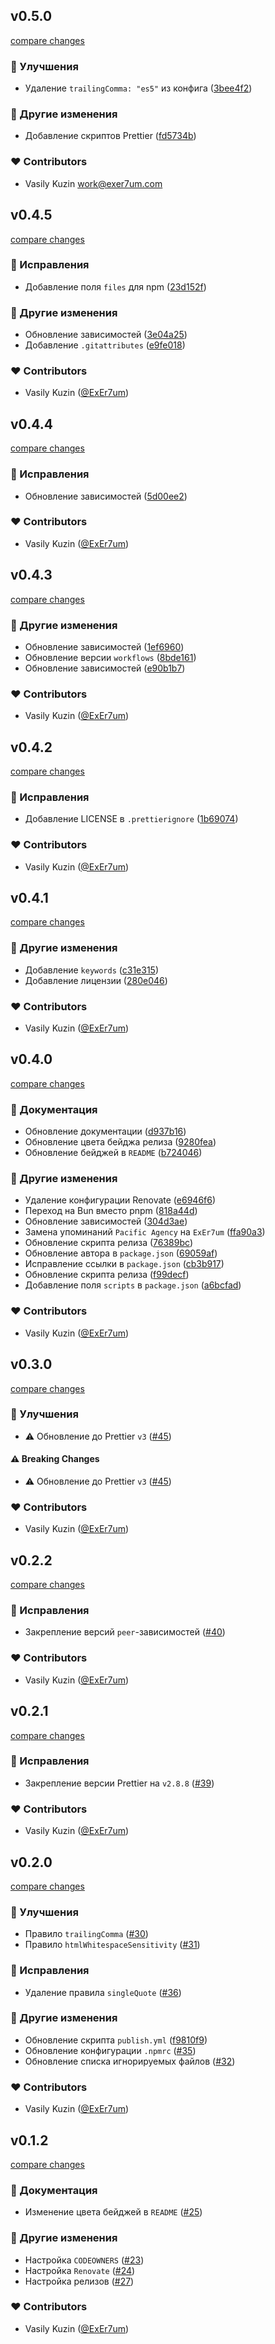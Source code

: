 
## v0.5.0

[compare changes](https://github.com/ExEr7um/prettier-config/compare/v0.4.5...v0.5.0)

### 🚀 Улучшения

- Удаление `trailingComma: "es5"` из конфига ([3bee4f2](https://github.com/ExEr7um/prettier-config/commit/3bee4f2))

### 🏡 Другие изменения

- Добавление скриптов Prettier ([fd5734b](https://github.com/ExEr7um/prettier-config/commit/fd5734b))

### ❤️ Contributors

- Vasily Kuzin <work@exer7um.com>

## v0.4.5

[compare changes](https://github.com/ExEr7um/prettier-config/compare/v0.4.4...v0.4.5)

### 🐞 Исправления

- Добавление поля `files` для npm ([23d152f](https://github.com/ExEr7um/prettier-config/commit/23d152f))

### 🏡 Другие изменения

- Обновление зависимостей ([3e04a25](https://github.com/ExEr7um/prettier-config/commit/3e04a25))
- Добавление `.gitattributes` ([e9fe018](https://github.com/ExEr7um/prettier-config/commit/e9fe018))

### ❤️ Contributors

- Vasily Kuzin ([@ExEr7um](http://github.com/ExEr7um))

## v0.4.4

[compare changes](https://github.com/ExEr7um/prettier-config/compare/v0.4.3...v0.4.4)

### 🐞 Исправления

- Обновление зависимостей ([5d00ee2](https://github.com/ExEr7um/prettier-config/commit/5d00ee2))

### ❤️ Contributors

- Vasily Kuzin ([@ExEr7um](http://github.com/ExEr7um))

## v0.4.3

[compare changes](https://github.com/ExEr7um/prettier-config/compare/v0.4.2...v0.4.3)

### 🏡 Другие изменения

- Обновление зависимостей ([1ef6960](https://github.com/ExEr7um/prettier-config/commit/1ef6960))
- Обновление версии `workflows` ([8bde161](https://github.com/ExEr7um/prettier-config/commit/8bde161))
- Обновление зависимостей ([e90b1b7](https://github.com/ExEr7um/prettier-config/commit/e90b1b7))

### ❤️ Contributors

- Vasily Kuzin ([@ExEr7um](http://github.com/ExEr7um))

## v0.4.2

[compare changes](https://github.com/ExEr7um/prettier-config/compare/v0.4.1...v0.4.2)

### 🐞 Исправления

- Добавление LICENSE в `.prettierignore` ([1b69074](https://github.com/ExEr7um/prettier-config/commit/1b69074))

### ❤️ Contributors

- Vasily Kuzin ([@ExEr7um](http://github.com/ExEr7um))

## v0.4.1

[compare changes](https://github.com/ExEr7um/prettier-config/compare/v0.4.0...v0.4.1)

### 🏡 Другие изменения

- Добавление `keywords` ([c31e315](https://github.com/ExEr7um/prettier-config/commit/c31e315))
- Добавление лицензии ([280e046](https://github.com/ExEr7um/prettier-config/commit/280e046))

### ❤️ Contributors

- Vasily Kuzin ([@ExEr7um](http://github.com/ExEr7um))

## v0.4.0

[compare changes](https://github.com/ExEr7um/prettier-config/compare/v0.3.0...v0.4.0)

### 📖 Документация

- Обновление документации ([d937b16](https://github.com/ExEr7um/prettier-config/commit/d937b16))
- Обновление цвета бейджа релиза ([9280fea](https://github.com/ExEr7um/prettier-config/commit/9280fea))
- Обновление бейджей в `README` ([b724046](https://github.com/ExEr7um/prettier-config/commit/b724046))

### 🏡 Другие изменения

- Удаление конфигурации Renovate ([e6946f6](https://github.com/ExEr7um/prettier-config/commit/e6946f6))
- Переход на Bun вместо pnpm ([818a44d](https://github.com/ExEr7um/prettier-config/commit/818a44d))
- Обновление зависимостей ([304d3ae](https://github.com/ExEr7um/prettier-config/commit/304d3ae))
- Замена упоминаний `Pacific Agency` на `ExEr7um` ([ffa90a3](https://github.com/ExEr7um/prettier-config/commit/ffa90a3))
- Обновление скрипта релиза ([76389bc](https://github.com/ExEr7um/prettier-config/commit/76389bc))
- Обновление автора в `package.json` ([69059af](https://github.com/ExEr7um/prettier-config/commit/69059af))
- Исправление ссылки в `package.json` ([cb3b917](https://github.com/ExEr7um/prettier-config/commit/cb3b917))
- Обновление скрипта релиза ([f99decf](https://github.com/ExEr7um/prettier-config/commit/f99decf))
- Добавление поля `scripts` в `package.json` ([a6bcfad](https://github.com/ExEr7um/prettier-config/commit/a6bcfad))

### ❤️ Contributors

- Vasily Kuzin ([@ExEr7um](http://github.com/ExEr7um))

## v0.3.0

[compare changes](https://github.com/Pacific-Agency/prettier-config/compare/v0.2.2...v0.3.0)

### 🚀 Улучшения

- ⚠️  Обновление до Prettier `v3` ([#45](https://github.com/Pacific-Agency/prettier-config/pull/45))

#### ⚠️ Breaking Changes

- ⚠️  Обновление до Prettier `v3` ([#45](https://github.com/Pacific-Agency/prettier-config/pull/45))

### ❤️ Contributors

- Vasily Kuzin ([@ExEr7um](http://github.com/ExEr7um))

## v0.2.2

[compare changes](https://github.com/Pacific-Agency/prettier-config/compare/v0.2.1...v0.2.2)

### 🐞 Исправления

- Закрепление версий `peer`-зависимостей ([#40](https://github.com/Pacific-Agency/prettier-config/pull/40))

### ❤️  Contributors

- Vasily Kuzin ([@ExEr7um](http://github.com/ExEr7um))

## v0.2.1

[compare changes](https://github.com/Pacific-Agency/prettier-config/compare/v0.2.0...v0.2.1)

### 🐞 Исправления

- Закрепление версии Prettier на `v2.8.8` ([#39](https://github.com/Pacific-Agency/prettier-config/pull/39))

### ❤️  Contributors

- Vasily Kuzin ([@ExEr7um](http://github.com/ExEr7um))

## v0.2.0

[compare changes](https://github.com/Pacific-Agency/prettier-config/compare/v0.1.2...v0.2.0)

### 🚀 Улучшения

- Правило `trailingComma` ([#30](https://github.com/Pacific-Agency/prettier-config/pull/30))
- Правило `htmlWhitespaceSensitivity` ([#31](https://github.com/Pacific-Agency/prettier-config/pull/31))

### 🐞 Исправления

- Удаление правила `singleQuote` ([#36](https://github.com/Pacific-Agency/prettier-config/pull/36))

### 🏡 Другие изменения

- Обновление скрипта `publish.yml` ([f9810f9](https://github.com/Pacific-Agency/prettier-config/commit/f9810f9))
- Обновление конфигурации `.npmrc` ([#35](https://github.com/Pacific-Agency/prettier-config/pull/35))
- Обновление списка игнорируемых файлов ([#32](https://github.com/Pacific-Agency/prettier-config/pull/32))

### ❤️  Contributors

- Vasily Kuzin ([@ExEr7um](http://github.com/ExEr7um))

## v0.1.2

[compare changes](https://github.com/Pacific-Agency/prettier-config/compare/v0.1.1...v0.1.2)


### 📖 Документация

  - Изменение цвета бейджей в `README` ([#25](https://github.com/Pacific-Agency/prettier-config/pull/25))

### 🏡 Другие изменения

  - Настройка `CODEOWNERS` ([#23](https://github.com/Pacific-Agency/prettier-config/pull/23))
  - Настройка `Renovate` ([#24](https://github.com/Pacific-Agency/prettier-config/pull/24))
  - Настройка релизов ([#27](https://github.com/Pacific-Agency/prettier-config/pull/27))

### ❤️  Contributors

- Vasily Kuzin ([@ExEr7um](http://github.com/ExEr7um))

